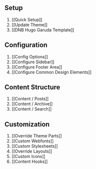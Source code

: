 
## Setup

1.   [[Quick Setup]]
1.   [[Update Theme]]
1.   [[DNB Hugo Garuda Template]]

## Configuration

1.   [[Config Options]]
1.   [[Configure Sidebar]]
1.   [[Configure Footer Area]]
1.   [[Configure Common Design Elements]]

## Content Structure

1.   [[Content / Posts]]
1.   [[Content / Archive]]
1.   [[Content / Search]]

## Customization

1.   [[Override Theme Parts]]
1.   [[Custom Webfonts]]
1.   [[Custom Stylesheets]]
1.   [[Override Layouts]]
1.   [[Custom Icons]]
1.   [[Content Hooks]]